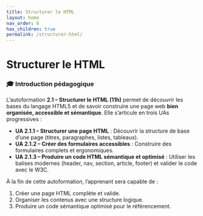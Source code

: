 ```yaml
---
title: Structurer le HTML
layout: home
nav_order: 0
has_children: true
permalink: /structurer-html/
---
```


# Structurer le HTML

### 🎓 Introduction pédagogique

L’autoformation **2.1 – Structurer le HTML (11h)** permet de découvrir les bases du langage HTML5 et de savoir construire une page web **bien organisée, accessible et sémantique**.
Elle s’articule en trois UAs progressives :

* **UA 2.1.1 – Structurer une page HTML** : Découvrir la structure de base d’une page (titres, paragraphes, listes, tableaux).
* **UA 2.1.2 – Créer des formulaires accessibles** : Construire des formulaires complets et ergonomiques.
* **UA 2.1.3 – Produire un code HTML sémantique et optimisé** : Utiliser les balises modernes (header, nav, section, article, footer) et valider le code avec le W3C.

À la fin de cette autoformation, l’apprenant sera capable de :

1. Créer une page HTML complète et valide.
2. Organiser les contenus avec une structure logique.
3. Produire un code sémantique optimisé pour le référencement.

